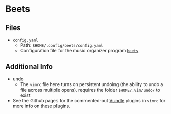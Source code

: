 Beets
=====

Files
-----

- `config.yaml`
    + Path: `$HOME/.config/beets/config.yaml`
    + Configuration file for the music organizer program
      [`beets`](https://wiki.archlinux.org/index.php/Beets)

Additional Info
---------------

- undo
    + The `vimrc` file here turns on persistent undoing (the ability to undo a
      file across multiple opens). requires the folder `$HOME/.vim/undo/` to
      exist
- See the Github pages for the commented-out [Vundle](https://github.com/VundleVim/Vundle.vim)
  plugins in `vimrc` for more info on these plugins.

